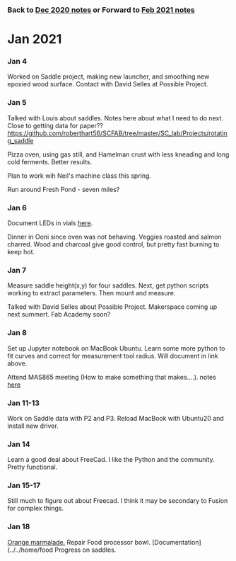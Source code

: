 
### Back to [Dec 2020 notes](../Dec2020)   or  Forward to [Feb 2021 notes](../Feb2021)

# Jan 2021


 ### Jan 4

Worked on Saddle project, making new launcher, and smoothing new epoxied wood surface.
Contact with David Selles at Possible Project.

 ### Jan 5
 
Talked with Louis about saddles. Notes here about what I need to do next.  Close to getting data for paper??
https://github.com/roberthart56/SCFAB/tree/master/SC_lab/Projects/rotating_saddle  

Pizza oven, using gas still, and Hamelman crust with less kneading and long cold ferments.  Better results. 

Plan to work wih Neil's machine class this spring.

Run around Fresh Pond -  seven miles?

 ### Jan 6
 
 Document LEDs in vials [here](https://github.com/roberthart56/projects/tree/master/Vial_lights).
 
 Dinner in Ooni since oven was not behaving.  Veggies roasted and salmon charred.  Wood and charcoal give good control, but pretty fast burning to keep hot.
 
 ### Jan 7
 
 Measure saddle height(x,y) for four saddles.   Next, get python scripts working to extract parameters.  Then mount and measure.
 
 Talked with David Selles about Possible Project.  Makerspace coming up next summert.  Fab Academy soon?

 ### Jan 8
 
 Set up Jupyter notebook on MacBook Ubuntu.  Learn some more python to fit curves and correct for measurement tool radius.  Will document in link above.
 
 Attend MAS865 meeting (How to make something that makes....).  notes [here](https://github.com/roberthart56/projects/blob/master/Machines2021/README.md)
 
 ### Jan 11-13
 
 Work on Saddle data with P2 and P3.  Reload MacBook with Ubuntu20 and install new driver.
 
 ### Jan 14
 
Learn a good deal about FreeCad.  I like the Python and the community.  Pretty functional.  

### Jan 15-17

Still much to figure out about Freecad.  I think it may be secondary to Fusion for complex things.

###  Jan 18

[Orange marmalade.](../../Cooking/README.md)
Repair Food processor bowl.  [Documentation](../../home/food
Progress on saddles.

